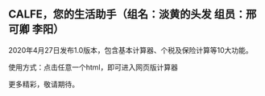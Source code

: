 ## CALFE，您的生活助手（组名：淡黄的头发 组员：邢可卿 李阳）

2020年4月27日发布1.0版本，包含基本计算器、个税及保险计算等10大功能。

使用方式：点击任意一个html，即可进入网页版计算器

更多精彩，敬请期待。
